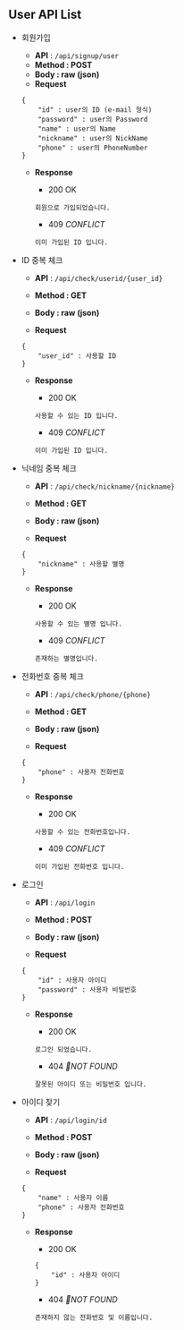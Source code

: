 ## User API List

- 회원가입
    - **API** : `/api/signup/user`
    - **Method : POST**
    - **Body :  raw (json)**
    - **Request**
    
    ```jsonc
    {
    	"id" : user의 ID (e-mail 형식)
    	"password" : user의 Password
    	"name" : user의 Name
    	"nickname" : user의 NickName
    	"phone" : user의 PhoneNumber
    }
    ```
    
    - **Response**
        - 200 OK
        
        ```jsonc
        회원으로 가입되었습니다.
        ```
        
        - 409 *CONFLICT*
        
        ```jsonc
        이미 가입된 ID 입니다.
        ```


- ID 중복 체크
    - **API** : `/api/check/userid/{user_id}`
    - **Method : GET**
    - **Body :  raw (json)**

   - **Request**
    
    ```jsonc
    {
        "user_id" : 사용할 ID
    }
    ```
    
    - **Response**
        - 200 OK
        
        ```jsonc
        사용할 수 있는 ID 입니다.
        ```
        
        - 409 *CONFLICT*
        
        ```jsonc
        이미 가입된 ID 입니다.
        ```
        
- 닉네임 중복 체크
    - **API** : `/api/check/nickname/{nickname}`
    - **Method : GET**
    - **Body :  raw (json)**

   - **Request**
    
    ```jsonc
    {
        "nickname" : 사용할 별명
    }
    ```
    
    - **Response**
        - 200 OK
        
        ```jsonc
        사용할 수 있는 별명 입니다.
        ```
        
        - 409 *CONFLICT*
        
        ```jsonc
        존재하는 별명입니다.
        ```
        
- 전화번호 중복 체크
    - **API** : `/api/check/phone/{phone}`
    - **Method : GET**
    - **Body :  raw (json)**

   - **Request**
    
    ```jsonc
    {
        "phone" : 사용자 전화번호
    }
    ```
    
    - **Response**
        - 200 OK
        
        ```jsonc
        사용할 수 있는 전화번호입니다.
        ```
        
        - 409 *CONFLICT*
        
        ```jsonc
        이미 가입된 전화번호 입니다.
        ```
        
- 로그인
    - **API** : `/api/login`
    - **Method : POST**
    - **Body :  raw (json)**

   - **Request**
    
    ```jsonc
    {
        "id" : 사용자 아이디
        "password" : 사용자 비밀번호
    }
    ```
    
    - **Response**
        - 200 OK
        
        ```jsonc
        로그인 되었습니다.
        ```
        
        - 404 *NOT FOUND*
        
        ```jsonc
        잘못된 아이디 또는 비밀번호 입니다.
        ```
        
- 아이디 찾기
    - **API** : `/api/login/id`
    - **Method : POST**
    - **Body :  raw (json)**

   - **Request**
    
    ```jsonc
    {
        "name" : 사용자 이름
        "phone" : 사용자 전화번호
    }
    ```
    
    - **Response**
        - 200 OK
        
        ```jsonc
        {
            "id" : 사용자 아이디
        }
        ```
        
        - 404 *NOT FOUND*
        
        ```jsonc
        존재하지 않는 전화번호 및 이름입니다.
        ```
